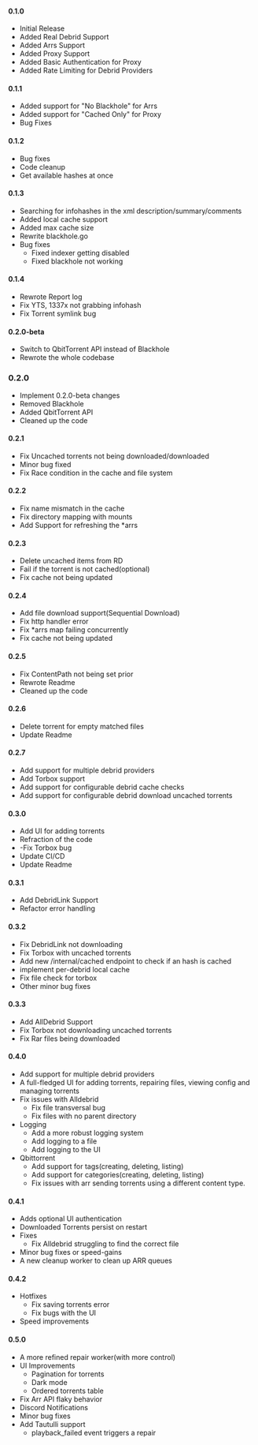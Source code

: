 #### 0.1.0
- Initial Release
- Added Real Debrid Support
- Added Arrs Support
- Added Proxy Support
- Added Basic Authentication for Proxy
- Added Rate Limiting for Debrid Providers

#### 0.1.1
- Added support for "No Blackhole" for Arrs
- Added support for "Cached Only" for Proxy
- Bug Fixes

#### 0.1.2
- Bug fixes
- Code cleanup
- Get available hashes at once

#### 0.1.3

- Searching for infohashes in the xml description/summary/comments
- Added local cache support
- Added max cache size
- Rewrite blackhole.go
- Bug fixes
  - Fixed indexer getting disabled
  - Fixed blackhole not working

#### 0.1.4

- Rewrote Report log
- Fix YTS, 1337x not grabbing infohash
- Fix Torrent symlink bug


#### 0.2.0-beta

- Switch to QbitTorrent API instead of Blackhole
- Rewrote the whole codebase


### 0.2.0
- Implement 0.2.0-beta changes
- Removed Blackhole
- Added QbitTorrent API
- Cleaned up the code

#### 0.2.1

- Fix Uncached torrents not being downloaded/downloaded
- Minor bug fixed
- Fix Race condition in the cache and file system

#### 0.2.2
- Fix name mismatch in the cache
- Fix directory mapping with mounts
- Add Support for refreshing the *arrs

#### 0.2.3

- Delete uncached items from RD
- Fail if the torrent is not cached(optional)
- Fix cache not being updated

#### 0.2.4

- Add file download support(Sequential Download)
- Fix http handler error
- Fix *arrs map failing concurrently
- Fix cache not being updated

#### 0.2.5
- Fix ContentPath not being set prior
- Rewrote Readme
- Cleaned up the code

#### 0.2.6
- Delete torrent for empty matched files
- Update Readme

#### 0.2.7

- Add support for multiple debrid providers
- Add Torbox support
- Add support for configurable debrid cache checks
- Add support for configurable debrid download uncached torrents

#### 0.3.0

- Add UI for adding torrents
- Refraction of the code
- -Fix Torbox bug
- Update CI/CD
- Update Readme

#### 0.3.1

- Add DebridLink Support
- Refactor error handling

#### 0.3.2

- Fix DebridLink not downloading
- Fix Torbox with uncached torrents
- Add new /internal/cached endpoint to check if an hash is cached
- implement per-debrid local cache
- Fix file check for torbox
- Other minor bug fixes

#### 0.3.3

- Add AllDebrid Support
- Fix Torbox not downloading uncached torrents
- Fix Rar files being downloaded

#### 0.4.0

- Add support for multiple debrid providers
- A full-fledged UI for adding torrents, repairing files, viewing config and managing torrents
- Fix issues with Alldebrid
  - Fix file transversal bug
  - Fix files with no parent directory
- Logging
  - Add a more robust logging system
  - Add logging to a file
  - Add logging to the UI
- Qbittorrent
  - Add support for tags(creating, deleting, listing)
  - Add support for categories(creating, deleting, listing)
  - Fix issues with arr sending torrents using a different content type.

#### 0.4.1

- Adds optional UI authentication
- Downloaded Torrents persist on restart
- Fixes
    - Fix Alldebrid struggling to find the correct file
- Minor bug fixes or speed-gains
- A new cleanup worker to clean up ARR queues


#### 0.4.2

- Hotfixes
    - Fix saving torrents error
    - Fix bugs with the UI
- Speed improvements


#### 0.5.0

- A more refined repair worker(with more control)
- UI Improvements
  - Pagination for torrents
  - Dark mode
  - Ordered torrents table
- Fix Arr API flaky behavior
- Discord Notifications
- Minor bug fixes
- Add Tautulli support
  - playback_failed event triggers a repair